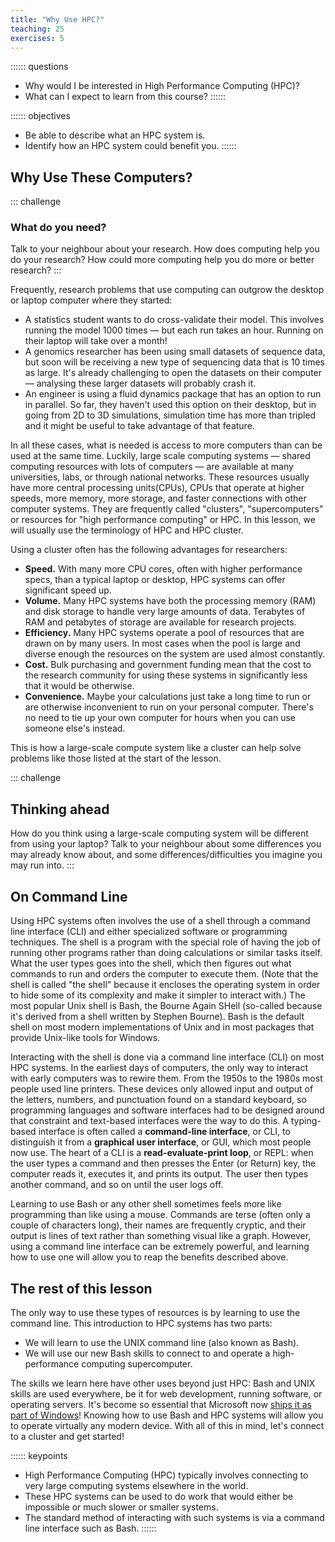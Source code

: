 ```yaml
---
title: "Why Use HPC?"
teaching: 25
exercises: 5
---
```




:::::: questions
  - Why would I be interested in High Performance Computing (HPC)?
  - What can I expect to learn from this course?
::::::

:::::: objectives
  - Be able to describe what an HPC system is.
  - Identify how an HPC system could benefit you.
::::::

## Why Use These Computers?

::: challenge
### What do you need?

Talk to your neighbour about your research. How does computing help you do
your research? How could more computing help you do more or better research?
:::

Frequently, research problems that use computing can outgrow the desktop or
laptop computer where they started:

* A statistics student wants to do cross-validate their model. This involves
  running the model 1000 times &mdash; but each run takes an hour. Running on
  their laptop will take over a month!
* A genomics researcher has been using small datasets of sequence data, but
  soon will be receiving a new type of sequencing data that is 10 times as
  large. It's already challenging to open the datasets on their computer &mdash;
  analysing these larger datasets will probably crash it.
* An engineer is using a fluid dynamics package that has an option to run in
  parallel. So far, they haven't used this option on their desktop, but in
  going from 2D to 3D simulations, simulation time has more than tripled and it
  might be useful to take advantage of that feature.

In all these cases, what is needed is access to more computers than can be used
at the same time. Luckily, large scale computing systems &mdash; shared
computing resources with lots of computers &mdash; are available at many
universities, labs, or through national networks. These resources usually have
more central processing units(CPUs), CPUs that operate at higher speeds, more
memory, more storage, and faster connections with other computer systems. They
are frequently called "clusters", "supercomputers" or resources for "high
performance computing" or HPC. In this lesson, we will usually use the
terminology of HPC and HPC cluster.

Using a cluster often has the following advantages for researchers:

* **Speed.** With many more CPU cores, often with higher performance specs,
  than a typical laptop or desktop, HPC systems can offer significant speed up.
* **Volume.** Many HPC systems have both the processing memory (RAM) and disk
  storage to handle very large amounts of data. Terabytes of RAM and petabytes
  of storage are available for research projects.
* **Efficiency.** Many HPC systems operate a pool of resources that are drawn
  on by many users. In most cases when the pool is large and diverse enough the
  resources on the system are used almost constantly.
* **Cost.** Bulk purchasing and government funding mean that the cost to the
  research community for using these systems in significantly less that it
  would be otherwise.
* **Convenience.** Maybe your calculations just take a long time to run or are
  otherwise inconvenient to run on your personal computer. There's no need to
  tie up your own computer for hours when you can use someone else's instead.

This is how a large-scale compute system like a cluster can help solve problems
like those listed at the start of the lesson.

::: challenge
## Thinking ahead

How do you think using a large-scale computing system will be different from
using your laptop? Talk to your neighbour about some differences you may
already know about, and some differences/difficulties you imagine you may run
into.
:::

## On Command Line

Using HPC systems often involves the use of a shell through a command line
interface (CLI) and either specialized software or programming techniques. The
shell is a program with the special role of having the job of running other
programs rather than doing calculations or similar tasks itself. What the user
types goes into the shell, which then figures out what commands to run and
orders the computer to execute them. (Note that the shell is called "the shell"
because it encloses the operating system in order to hide some of its
complexity and make it simpler to interact with.) The most popular Unix shell
is Bash, the Bourne Again SHell (so-called because it's derived from a shell
written by Stephen Bourne). Bash is the default shell on most modern
implementations of Unix and in most packages that provide Unix-like tools for
Windows.

Interacting with the shell is done via a command line interface (CLI) on most
HPC systems. In the earliest days of computers, the only way to interact with
early computers was to rewire them. From the 1950s to the 1980s most people
used line printers. These devices only allowed input and output of the letters,
numbers, and punctuation found on a standard keyboard, so programming languages
and software interfaces had to be designed around that constraint and
text-based interfaces were the way to do this. A typing-based interface is
often called a **command-line interface**, or CLI, to distinguish it from a
**graphical user interface**, or GUI, which most people now use. The heart of a
CLI is a **read-evaluate-print loop**, or REPL: when the user types a command
and then presses the Enter (or Return) key, the computer reads it, executes it,
and prints its output. The user then types another command, and so on until the
user logs off.

Learning to use Bash or any other shell sometimes feels more like programming
than like using a mouse. Commands are terse (often only a couple of characters
long), their names are frequently cryptic, and their output is lines of text
rather than something visual like a graph. However, using a command line
interface can be extremely powerful, and learning how to use one will allow you
to reap the benefits described above.

## The rest of this lesson

The only way to use these types of resources is by learning to use the command
line. This introduction to HPC systems has two parts:

* We will learn to use the UNIX command line (also known as Bash).
* We will use our new Bash skills to connect to and operate a high-performance
  computing supercomputer.

The skills we learn here have other uses beyond just HPC: Bash and UNIX skills
are used everywhere, be it for web development, running software, or operating
servers. It's become so essential that Microsoft now [ships it as part of
Windows](https://www.microsoft.com/en-us/store/p/ubuntu/9nblggh4msv6)! Knowing
how to use Bash and HPC systems will allow you to operate virtually any modern
device. With all of this in mind, let's connect to a cluster and get started!


:::::: keypoints

  - High Performance Computing (HPC) typically involves connecting to very large
    computing systems elsewhere in the world.
  - These HPC systems can be used to do work that would either be impossible or
    much slower or smaller systems.
  - The standard method of interacting with such systems is via a command line
    interface such as Bash.
::::::
